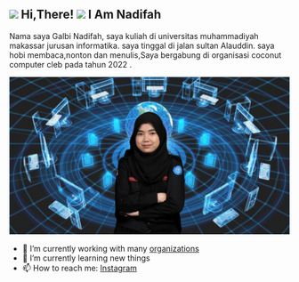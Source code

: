 <h2> <img src="https://user-images.githubusercontent.com/65858180/137293079-2440dbff-e887-4b1d-802c-49d49dcfd664.gif" width="30" /> Hi,There! <img src="https://user-images.githubusercontent.com/65858180/137293369-94c631b6-8a17-4256-927a-070da186734c.gif" width="30" /> I Am Nadifah</h2>

Nama saya Galbi Nadifah, saya kuliah di universitas muhammadiyah makassar jurusan informatika. saya tinggal di jalan sultan Alauddin. saya hobi membaca,nonton dan menulis,Saya bergabung di organisasi coconut computer cleb pada tahun 2022 .

<img src="difah.png" >
<!-- https://user-images.githubusercontent.com/65858180/137301567-37e84890-e360-4f86-9dcc-127ff7f4f85b.gif -->

- 🔭 I’m currently working with many [organizations](https://coconut.or.id/contact)
- 🌱 I’m currently learning new things
- 📫 How to reach me: [Instagram](https://www.instagram.com/azz.yakuza/)
